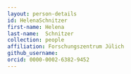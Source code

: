 ```yaml
---
layout: person-details
id: HelenaSchnitzer
first-name: Helena
last-name:  Schnitzer
collection: people
affiliation: Forschungszentrum Jülich
github_username:
orcid: 0000-0002-6382-9452
---
```

